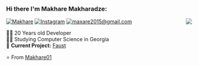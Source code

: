 ### Hi there I'm Makhare Makharadze:

<img align='right' src="https://github-readme-stats.vercel.app/api?username=Makhare01&theme=flag-india&show_icons=true" />

[![Makhare](https://img.shields.io/static/v1?label=Github&message=%20&color=orange&logo=github&style=flat-square&logoColor=white)](https://github.com/Makhare01)
[![Instagram](https://img.shields.io/static/v1?label=Instagram&message=%20&color=orange&logo=Instagram&style=flat-square&logoColor=white)](https://www.instagram.com/makhare_makharadze/)
[![maxare2015@gmail.com](https://img.shields.io/static/v1?label=maxare2015@gmail.com.&message=%20&color=red&logo=gmail&style=flat-square&logoColor=white)](mailto:maxare2015@gmail.com)
  
  
👨‍💻 20 Years old Developer  
👨‍🎓 Studying Computer Science in Georgia  
🚧 **Current Project:** [Faust](https://github.com/Makhare01/Faust)

⭐️ From [Makhare01](https://github.com/Makhare01)



